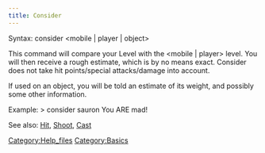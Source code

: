 ```yaml
---
title: Consider
---
```


Syntax: consider \<mobile \| player \| object\>

This command will compare your Level with the \<mobile \| player\>
level. You will then receive a rough estimate, which is by no means
exact. Consider does not take hit points/special attacks/damage into
account.

If used on an object, you will be told an estimate of its weight, and
possibly some other information.

Example: \> consider sauron You ARE mad!

See also: [Hit](Hit "wikilink"), [Shoot](Shoot "wikilink"),
[Cast](Cast "wikilink")

[Category:Help_files](Category:Help_files "wikilink")
[Category:Basics](Category:Basics "wikilink")